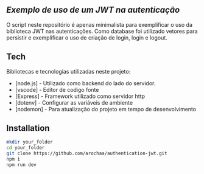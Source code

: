 ## _Exemplo de uso de um JWT na autenticação_
O script neste repositório é apenas minimalista para exemplificar 
o uso da biblioteca JWT nas autenticações. Como database foi utilizado vetores
para persistir e exemplificar o uso de criação de login, login e logout.

## Tech
Bibliotecas e tecnologias utilizadas neste projeto:
- [node.js] - Utilizado como backend do lado do servidor.
- [vscode] - Editor de codigo fonte
- [Express] - Framework utilizado como servidor http
- [dotenv] - Configurar as variáveis de ambiente
- [nodemon] - Para atualização do projeto em tempo de desenvolvimento

## Installation
```sh
mkdir your_folder
cd your_folder
git clone https://github.com/arochaa/authentication-jwt.git
npm i
npm run dev
```